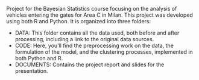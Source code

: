 Project for the Bayesian Statistics course focusing on the analysis of vehicles entering the gates for Area C in Milan. This project was developed using both R and Python. 
It is organized into three folders:
  - DATA: This folder contains all the data used, both before and after processing, including a link to the original data sources.
  - CODE: Here, you'll find the preprocessing work on the data, the formulation of the model, and the clustering processes, implemented in both Python and R.
  - DOCUMENTS: Contains the project report and slides for the presentation.
